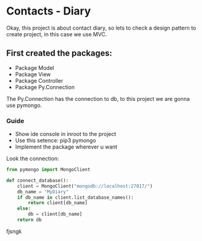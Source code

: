 # Contacts - Diary
Okay, this project is about contact diary, so lets to check a design pattern to create project, in this case we use MVC.

## First created the packages:
- Package Model
- Package View
- Package Controller
- Package Py.Connection

The Py.Connection has the connection to db, to this project we are gonna use pymongo.

### Guide
- Show ide console in inroot to the project
- Use this setence: pip3 pymongo
- Implement the package wherever u want

Look the connection:
```python
from pymongo import MongoClient

def connect_database():
    client = MongoClient("mongodb://localhost:27017/")
    db_name = "MyDiary"
    if db_name in client.list_database_names():
        return client[db_name]
    else:
        db = client[db_name]
    return db
```

fjsngk
